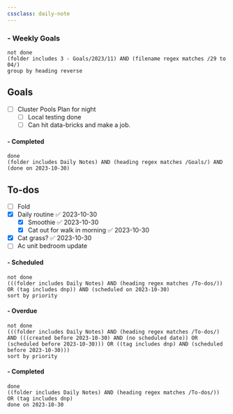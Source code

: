 ```yaml
---
cssclass: daily-note
---
```

### - Weekly Goals
```tasks
not done
(folder includes 3 - Goals/2023/11) AND (filename regex matches /29 to 04/)
group by heading reverse
```
## Goals
- [ ] Cluster Pools Plan for night
	- [ ] Local testing done
	- [ ] Can hit data-bricks and make a job.
#### - Completed
```tasks
done
(folder includes Daily Notes) AND (heading regex matches /Goals/) AND (done on 2023-10-30)
```
## To-dos
- [ ] Fold
- [x] Daily routine ✅ 2023-10-30
	- [x] Smoothie ✅ 2023-10-30
	- [x] Cat out for walk in morning ✅ 2023-10-30
- [x] Cat grass? ✅ 2023-10-30
- [ ] Ac unit bedroom update
#### - Scheduled
```tasks
not done
(((folder includes Daily Notes) AND (heading regex matches /To-dos/)) OR (tag includes dnp)) AND (scheduled on 2023-10-30)
sort by priority
```
#### - Overdue
```tasks
not done
(((folder includes Daily Notes) AND (heading regex matches /To-dos/) AND (((created before 2023-10-30) AND (no scheduled date)) OR (scheduled before 2023-10-30))) OR ((tag includes dnp) AND (scheduled before 2023-10-30)))
sort by priority
```
#### - Completed
```tasks
done
((folder includes Daily Notes) AND (heading regex matches /To-dos/)) OR (tag includes dnp)
done on 2023-10-30
```

